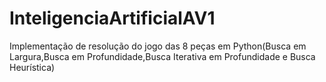 # InteligenciaArtificialAV1
Implementação de resolução do jogo das 8 peças em Python(Busca em Largura,Busca em Profundidade,Busca Iterativa em Profundidade e Busca Heurística)
